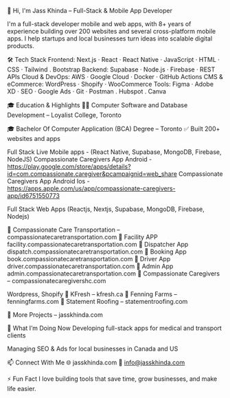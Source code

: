 👋 Hi, I'm Jass Khinda – Full-Stack & Mobile App Developer

I'm a full-stack developer mobile and web apps, with 8+ years of experience building over 200 websites and several cross-platform mobile apps. I help startups and local businesses turn ideas into scalable digital products.

🛠️ Tech Stack
Frontend: Next.js · React · React Native · JavaScript · HTML · CSS · Tailwind . Bootstrap
Backend: Supabase · Node.js · Firebase · REST APIs
Cloud & DevOps: AWS · Google Cloud · Docker · GitHub Actions
CMS & eCommerce: WordPress · Shopify · WooCommerce
Tools: Figma · Adobe XD · SEO · Google Ads · Git · Postman . Hubspot . Canva

🎓 Education & Highlights
🧑‍🎓 Computer Software and Database Development – Loyalist College, Toronto

🎓 Bachelor Of Computer Application (BCA) Degree – Toronto
✅ Built 200+ websites and apps

Full Stack Live Mobile apps - (React Native, Supabase, MongoDB, Firebase, NodeJS)
Compassionate Caregivers App Android - https://play.google.com/store/apps/details?id=com.compassionate.caregiver&pcampaignid=web_share
Compassionate Caregivers App Android Ios - https://apps.apple.com/us/app/compassionate-caregivers-app/id6751550773

Full Stack Web Apps  (Reactjs, Nextjs, Supabase, MongoDB, Firebase, Nodejs)

🔹 Compassionate Care Transportation – compassionatecaretransportation.com
🔹 Facility APP facility.compassionatecaretransportation.com
🔹 Dispatcher App dispatch.compassionatecaretransportation.com
🔹 Booking App book.compassionatecaretransportation.com
🔹 Driver App driver.compassionatecaretransportation.com
🔹 Admin App admin.compassionatecaretransportation.com
🔹 Compassionate Caregivers – compassionatecaregivershc.com


Wordpress, Shopify
🔹 KFresh – kfresh.ca
🔹 Fenning Farms – fenningfarms.com
🔹 Statement Roofing – statementroofing.com


🔹 More Projects – jasskhinda.com


🚀 What I’m Doing Now
Developing full-stack apps for medical and transport clients

Managing SEO & Ads for local businesses in Canada and US

📫 Connect With Me
🌐 jasskhinda.com
📧 info@jasskhinda.com

⚡ Fun Fact
I love building tools that save time, grow businesses, and make life easier.
